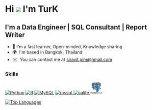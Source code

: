 Hi ![](https://user-images.githubusercontent.com/18350557/176309783-0785949b-9127-417c-8b55-ab5a4333674e.gif) I'm TurK
=========================================================================================================================================

I'm a Data Engineer | SQL Consultant | Report Writer
----------

* 🚀  I'm a fast learner, Open-minded, Knowledge sharing
* 🌍  I'm based in Bangkok, Thailand
* ✉️  You can contact me at [siravit.pim@gmail.com](mailto:siravit.pim@gmail.com)

### Skills


<p align="left">
<a href="https://www.python.org/" target="_blank" rel="noreferrer"><img src="https://raw.githubusercontent.com/danielcranney/readme-generator/main/public/icons/skills/python-colored.svg" width="36" height="36" alt="Python" /></a>
<a href="https://www.r-project.org/Rlogo.png" target="_blank" rel="noreferrer"><img src="https://www.r-project.org/Rlogo.png" width="36" height="36" alt="R" /></a>
<a href="https://www.mysql.com/" target="_blank" rel="noreferrer"><img src="https://raw.githubusercontent.com/danielcranney/readme-generator/main/public/icons/skills/mysql-colored.svg" width="36" height="36" alt="MySQL" /></a>
<a href="https://www.microsoft.com/en-us/sql-server" target="_blank" rel="noreferrer"> <img src="https://www.svgrepo.com/show/303229/microsoft-sql-server-logo.svg" alt="mssql" width="40" height="40"/> </a> <a href="https://www.sqlite.org/" target="_blank" rel="noreferrer"> <img src="https://www.vectorlogo.zone/logos/sqlite/sqlite-icon.svg" alt="sqlite" width="40" height="40"/> </a> 
<a href="https://www.postgresql.org" target="_blank" rel="noreferrer"> <img src="https://raw.githubusercontent.com/devicons/devicon/master/icons/postgresql/postgresql-original-wordmark.svg" alt="postgresql" width="40" height="40"/> </a>
 
</p>


<!-- ### Socials

<p align="left"> <a href="https://www.github.com/siravit-pim" target="_blank" rel="noreferrer"><img src="https://raw.githubusercontent.com/danielcranney/readme-generator/main/public/icons/socials/github.svg" width="32" height="32" /></a></p> -->

<a href="https://github.com/siravit-pim" align="left"><img src="https://github-readme-stats.vercel.app/api/top-langs/?username=siravit-pim&langs_count=10&title_color=0891b2&text_color=ffffff&icon_color=0891b2&bg_color=1c1917&hide_border=true&locale=en&custom_title=Top%20%Languages" alt="Top Languages" /></a>



